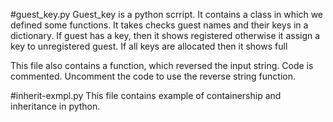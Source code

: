 #guest_key.py
Guest_key is a python scrript.
It contains a class in which we defined some functions.
It takes checks guest names and their keys in a dictionary.
If guest has a key, then it shows registered otherwise it assign a key to unregistered guest.
If all keys are allocated then it shows full

This file also contains a function, which reversed the input string. Code is commented.
Uncomment the code to use the reverse string function.

#inherit-exmpl.py
This file contains example of containership and inheritance in python.
